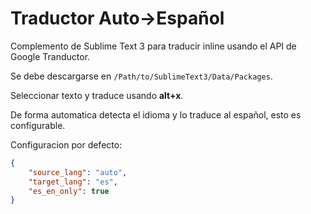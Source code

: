 # Traductor Auto->Español

Complemento de Sublime Text 3 para traducir inline usando el API de Google Tranductor.

Se debe descargarse en `/Path/to/SublimeText3/Data/Packages`. 

Seleccionar texto y traduce usando __alt+x__. 

De forma automatica detecta el idioma y lo traduce al español, esto es configurable.

Configuracion por defecto:
```json
{
	"source_lang": "auto",
	"target_lang": "es",
	"es_en_only": true
}
```